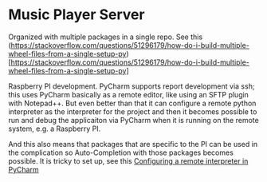# Music Player Server

Organized with multiple packages in a single repo. See
this (https://stackoverflow.com/questions/51296179/how-do-i-build-multiple-wheel-files-from-a-single-setup-py)[https://stackoverflow.com/questions/51296179/how-do-i-build-multiple-wheel-files-from-a-single-setup-py]

Raspberry PI development. PyCharm supports report development via ssh; this uses PyCharm basically as a remote editor, 
like using an SFTP plugin with Notepad++. But even better than that it can configure a remote python interpreter as 
the interpreter for the project and then it becomes possible to run and debug the applicaiton via PyCharm when it is 
running on the remote system, e.g. a Raspberry PI. 

And this also means that packages that are specific to the PI can be used in the complication so Auto-Completion 
with those packages becomes possible. It is tricky to set up, see this
[Configuring a remote interpreter in PyCharm](https://www.jetbrains.com/help/pycharm/configuring-remote-interpreters-via-ssh.html#ssh)
